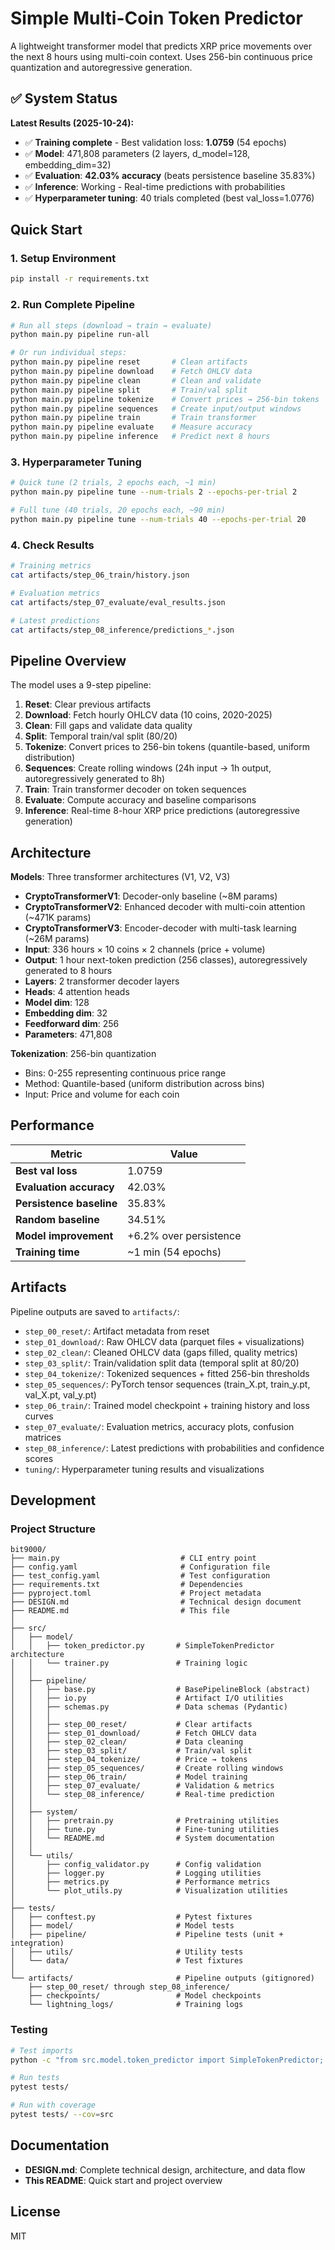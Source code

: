 # Simple Multi-Coin Token Predictor

A lightweight transformer model that predicts XRP price movements over the next 8 hours using multi-coin context. Uses 256-bin continuous price quantization and autoregressive generation.

## ✅ System Status

**Latest Results (2025-10-24):**
- ✅ **Training complete** - Best validation loss: **1.0759** (54 epochs)
- ✅ **Model**: 471,808 parameters (2 layers, d_model=128, embedding_dim=32)
- ✅ **Evaluation**: **42.03% accuracy** (beats persistence baseline 35.83%)
- ✅ **Inference**: Working - Real-time predictions with probabilities
- ✅ **Hyperparameter tuning**: 40 trials completed (best val_loss=1.0776)

## Quick Start

### 1. Setup Environment
```bash
pip install -r requirements.txt
```

### 2. Run Complete Pipeline
```bash
# Run all steps (download → train → evaluate)
python main.py pipeline run-all

# Or run individual steps:
python main.py pipeline reset       # Clean artifacts
python main.py pipeline download    # Fetch OHLCV data
python main.py pipeline clean       # Clean and validate
python main.py pipeline split       # Train/val split
python main.py pipeline tokenize    # Convert prices → 256-bin tokens
python main.py pipeline sequences   # Create input/output windows
python main.py pipeline train       # Train transformer
python main.py pipeline evaluate    # Measure accuracy
python main.py pipeline inference   # Predict next 8 hours
```

### 3. Hyperparameter Tuning
```bash
# Quick tune (2 trials, 2 epochs each, ~1 min)
python main.py pipeline tune --num-trials 2 --epochs-per-trial 2

# Full tune (40 trials, 20 epochs each, ~90 min)
python main.py pipeline tune --num-trials 40 --epochs-per-trial 20
```

### 4. Check Results
```bash
# Training metrics
cat artifacts/step_06_train/history.json

# Evaluation metrics
cat artifacts/step_07_evaluate/eval_results.json

# Latest predictions
cat artifacts/step_08_inference/predictions_*.json
```

## Pipeline Overview

The model uses a 9-step pipeline:

1. **Reset**: Clear previous artifacts
2. **Download**: Fetch hourly OHLCV data (10 coins, 2020-2025)
3. **Clean**: Fill gaps and validate data quality
4. **Split**: Temporal train/val split (80/20)
5. **Tokenize**: Convert prices to 256-bin tokens (quantile-based, uniform distribution)
6. **Sequences**: Create rolling windows (24h input → 1h output, autoregressively generated to 8h)
7. **Train**: Train transformer decoder on token sequences
8. **Evaluate**: Compute accuracy and baseline comparisons
9. **Inference**: Real-time 8-hour XRP price predictions (autoregressive generation)

## Architecture

**Models**: Three transformer architectures (V1, V2, V3)
- **CryptoTransformerV1**: Decoder-only baseline (~8M params)
- **CryptoTransformerV2**: Enhanced decoder with multi-coin attention (~471K params)
- **CryptoTransformerV3**: Encoder-decoder with multi-task learning (~26M params)
- **Input**: 336 hours × 10 coins × 2 channels (price + volume)
- **Output**: 1 hour next-token prediction (256 classes), autoregressively generated to 8 hours
- **Layers**: 2 transformer decoder layers
- **Heads**: 4 attention heads
- **Model dim**: 128
- **Embedding dim**: 32
- **Feedforward dim**: 256
- **Parameters**: 471,808

**Tokenization**: 256-bin quantization
- Bins: 0-255 representing continuous price range
- Method: Quantile-based (uniform distribution across bins)
- Input: Price and volume for each coin

## Performance

| Metric | Value |
|--------|-------|
| **Best val loss** | 1.0759 |
| **Evaluation accuracy** | 42.03% |
| **Persistence baseline** | 35.83% |
| **Random baseline** | 34.51% |
| **Model improvement** | +6.2% over persistence |
| **Training time** | ~1 min (54 epochs) |

## Artifacts

Pipeline outputs are saved to `artifacts/`:
- `step_00_reset/`: Artifact metadata from reset
- `step_01_download/`: Raw OHLCV data (parquet files + visualizations)
- `step_02_clean/`: Cleaned OHLCV data (gaps filled, quality metrics)
- `step_03_split/`: Train/validation split data (temporal split at 80/20)
- `step_04_tokenize/`: Tokenized sequences + fitted 256-bin thresholds
- `step_05_sequences/`: PyTorch tensor sequences (train_X.pt, train_y.pt, val_X.pt, val_y.pt)
- `step_06_train/`: Trained model checkpoint + training history and loss curves
- `step_07_evaluate/`: Evaluation metrics, accuracy plots, confusion matrices
- `step_08_inference/`: Latest predictions with probabilities and confidence scores
- `tuning/`: Hyperparameter tuning results and visualizations

## Development

### Project Structure
```
bit9000/
├── main.py                           # CLI entry point
├── config.yaml                       # Configuration file
├── test_config.yaml                  # Test configuration
├── requirements.txt                  # Dependencies
├── pyproject.toml                    # Project metadata
├── DESIGN.md                         # Technical design document
├── README.md                         # This file
│
├── src/
│   ├── model/
│   │   ├── token_predictor.py       # SimpleTokenPredictor architecture
│   │   └── trainer.py               # Training logic
│   │
│   ├── pipeline/
│   │   ├── base.py                  # BasePipelineBlock (abstract)
│   │   ├── io.py                    # Artifact I/O utilities
│   │   ├── schemas.py               # Data schemas (Pydantic)
│   │   │
│   │   ├── step_00_reset/           # Clear artifacts
│   │   ├── step_01_download/        # Fetch OHLCV data
│   │   ├── step_02_clean/           # Data cleaning
│   │   ├── step_03_split/           # Train/val split
│   │   ├── step_04_tokenize/        # Price → tokens
│   │   ├── step_05_sequences/       # Create rolling windows
│   │   ├── step_06_train/           # Model training
│   │   ├── step_07_evaluate/        # Validation & metrics
│   │   └── step_08_inference/       # Real-time prediction
│   │
│   ├── system/
│   │   ├── pretrain.py              # Pretraining utilities
│   │   ├── tune.py                  # Fine-tuning utilities
│   │   └── README.md                # System documentation
│   │
│   └── utils/
│       ├── config_validator.py      # Config validation
│       ├── logger.py                # Logging utilities
│       ├── metrics.py               # Performance metrics
│       └── plot_utils.py            # Visualization utilities
│
├── tests/
│   ├── conftest.py                  # Pytest fixtures
│   ├── model/                       # Model tests
│   ├── pipeline/                    # Pipeline tests (unit + integration)
│   ├── utils/                       # Utility tests
│   └── data/                        # Test fixtures
│
└── artifacts/                       # Pipeline outputs (gitignored)
    ├── step_00_reset/ through step_08_inference/
    ├── checkpoints/                 # Model checkpoints
    └── lightning_logs/              # Training logs
```

### Testing
```bash
# Test imports
python -c "from src.model.token_predictor import SimpleTokenPredictor; print('OK')"

# Run tests
pytest tests/

# Run with coverage
pytest tests/ --cov=src
```

## Documentation

- **DESIGN.md**: Complete technical design, architecture, and data flow
- **This README**: Quick start and project overview

## License

MIT

